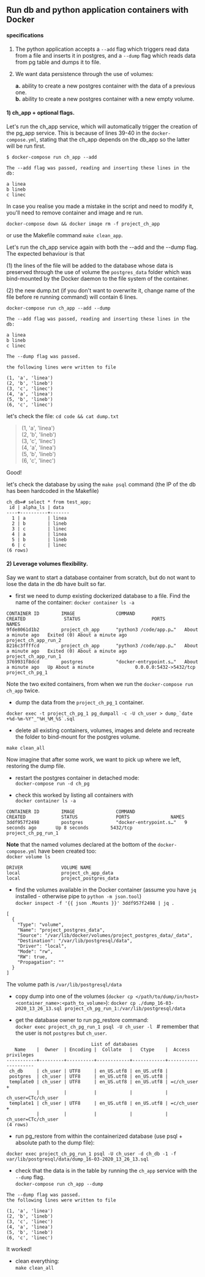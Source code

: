 ## Run db and python application containers with Docker

#### specifications

1) The python application accepts a `--add` flag which triggers read data from a file and inserts it in postgres, and a 
`--dump` flag which reads data from pg table and dumps it to file. 

2) We want data persistence through the use of volumes:  

    **a.** ability to create a new postgres container with the data of a previous one.   
    **b.** ability to create a new postgres container with a new empty volume.    
    
#### 1) ch_app + optional flags.
Let's run the ch_app service, which will automatically trigger the creation of the pg_app service. 
This is because of lines 39-40 in the `docker-compose.yml`, stating that the ch_app depends on the db_app
so the latter will be run first. 
 
`$ docker-compose run ch_app --add`

```
The --add flag was passed, reading and inserting these lines in the db:

a linea
b lineb
c linec
```

In case you realise you made a mistake in the script and need to modify it, you'll need to remove container and image 
and re run. 
  
`docker-compose down && docker image rm -f project_ch_app`

or use the Makefile command `make clean_app`.

Let's run the ch_app service again with both the --add and the --dump flag. The expected behaviour is that

(1) the lines of the file will be added to the database whose data is preserved through the use of volume the 
`postgres_data` folder which was bind-mounted by the Docker daemon to the file system of the container. 

(2) the new dump.txt (if you don't want to overwrite it, change name of the file before re running command)
will contain 6 lines. 

`docker-compose run ch_app --add --dump`

```
The --add flag was passed, reading and inserting these lines in the db:

a linea
b lineb
c linec

The --dump flag was passed.

the following lines were written to file

(1, 'a', 'linea')
(2, 'b', 'lineb')
(3, 'c', 'linec')
(4, 'a', 'linea')
(5, 'b', 'lineb')
(6, 'c', 'linec')
```

let's check the file:
`cd code && cat dump.txt`  
>(1, 'a', 'linea')  
(2, 'b', 'lineb')  
(3, 'c', 'linec')  
(4, 'a', 'linea')  
(5, 'b', 'lineb')  
(6, 'c', 'linec')  

Good!

let's check the database by using the `make psql` command (the IP of the db has been hardcoded in the Makefile)

```
ch_db=# select * from test_app;  
 id | alpha_ls | data  
----+----------+-------  
  1 | a        | linea  
  2 | b        | lineb  
  3 | c        | linec  
  4 | a        | linea  
  5 | b        | lineb  
  6 | c        | linec  
(6 rows)  
```

#### 2) Leverage volumes flexibility.

Say we want to start a database container from scratch, but do not want to lose the data in the db have built so far. 

- first we need to dump existing dockerized database to a file. 
Find the name of the container: `docker container ls -a`

```textmate
CONTAINER ID        IMAGE               COMMAND                  CREATED              STATUS                          PORTS                    NAMES
9fde8061d1b2        project_ch_app      "python3 /code/app.p…"   About a minute ago   Exited (0) About a minute ago                            project_ch_app_run_2
8216c3ffffcd        project_ch_app      "python3 /code/app.p…"   About a minute ago   Exited (0) About a minute ago                            project_ch_app_run_1
3769931f8dcd        postgres            "docker-entrypoint.s…"   About a minute ago   Up About a minute               0.0.0.0:5432->5432/tcp   project_ch_pg_1
```

Note the two exited containers, from when we run the `docker-compose run ch_app` twice. 

- dump the data from the `project_ch_pg_1` container. 

```docker exec -t project_ch_pg_1 pg_dumpall -c -U ch_user > dump_`date +%d-%m-%Y"_"%H_%M_%S`.sql```

- delete all existing containers, volumes, images and delete and recreate the folder to bind-mount for the 
postgres volume. 

`make clean_all`

Now imagine that after some work, we want to pick up where we left, restoring the dump file. 
- restart the postgres container in detached mode:  
`docker-compose run -d ch_pg`

- check this worked by listing all containers with  
`docker container ls -a`
```textmate
CONTAINER ID        IMAGE               COMMAND                  CREATED             STATUS              PORTS               NAMES
3ddf957f2498        postgres            "docker-entrypoint.s…"   9 seconds ago       Up 8 seconds        5432/tcp            project_ch_pg_run_1
```
**Note** that the named volumes declared at the bottom of the `docker-compose.yml` have been created too:  
`docker volume ls`
```textmate
DRIVER              VOLUME NAME
local               project_ch_app_data
local               project_postgres_data
```
- find the volumes available in the Docker container (assume you have `jq` installed - otherwise pipe to `python -m json.tool`)  
`docker inspect -f '{{ json .Mounts }}' 3ddf957f2498 | jq .`
```textmate
[
  {
    "Type": "volume",
    "Name": "project_postgres_data",
    "Source": "/var/lib/docker/volumes/project_postgres_data/_data",
    "Destination": "/var/lib/postgresql/data",
    "Driver": "local",
    "Mode": "rw",
    "RW": true,
    "Propagation": ""
  }
]
```
The volume path is `/var/lib/postgresql/data`

- copy dump into one of the volumes (`docker cp </path/to/dump/in/host> <container_name>:<path_to_volume>`):
`docker cp ./dump_16-03-2020_13_26_13.sql project_ch_pg_run_1:/var/lib/postgresql/data`

- get the database owner to run pg_restore command:  
`docker exec project_ch_pg_run_1 psql -U ch_user -l `  # remember that the user is not `postgres` but `ch_user`. 
```textmate
                               List of databases
   Name    |  Owner  | Encoding |  Collate   |   Ctype    |  Access privileges  
-----------+---------+----------+------------+------------+---------------------
 ch_db     | ch_user | UTF8     | en_US.utf8 | en_US.utf8 | 
 postgres  | ch_user | UTF8     | en_US.utf8 | en_US.utf8 | 
 template0 | ch_user | UTF8     | en_US.utf8 | en_US.utf8 | =c/ch_user         +
           |         |          |            |            | ch_user=CTc/ch_user
 template1 | ch_user | UTF8     | en_US.utf8 | en_US.utf8 | =c/ch_user         +
           |         |          |            |            | ch_user=CTc/ch_user
(4 rows)

```
- run pg_restore from within the containerized database (use psql + absolute path to the dump file):

 `docker exec project_ch_pg_run_1 psql -U ch_user -d ch_db -1 -f var/lib/postgresql/data/dump_16-03-2020_13_26_13.sql`
 
 - check that the data is in the table by running the `ch_app` service with the `--dump` flag.  
 `docker-compose run ch_app --dump`
 
 ```textmate
The --dump flag was passed.
the following lines were written to file

(1, 'a', 'linea')
(2, 'b', 'lineb')
(3, 'c', 'linec')
(4, 'a', 'linea')
(5, 'b', 'lineb')
(6, 'c', 'linec')
```

It worked! 

- clean everything:  
`make clean_all`
